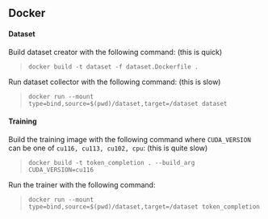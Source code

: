 
## Docker


#### Dataset
Build dataset creator with the following command: (this is quick)
> ```docker build -t dataset -f dataset.Dockerfile .```

Run dataset collector with the following command: (this is slow)
> `docker run --mount type=bind,source=$(pwd)/dataset,target=/dataset dataset`

#### Training

Build the training image with the following command where `CUDA_VERSION` can be one of `cu116, cu113, cu102, cpu`: (this is quite slow)
> `docker build -t token_completion . --build_arg CUDA_VERSION=cu116`

Run the trainer with the following command:
> `docker run --mount type=bind,source=$(pwd)/dataset,target=/dataset token_completion`